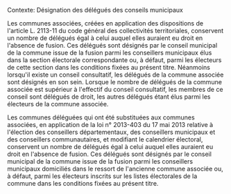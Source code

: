 Contexte: Désignation des délégués des conseils municipaux

Les communes associées, créées en application des dispositions de l'article L. 2113-11 du code général des collectivités territoriales, conservent un nombre de délégués égal à celui auquel elles auraient eu droit en l'absence de fusion. Ces délégués sont désignés par le conseil municipal de la commune issue de la fusion parmi les conseillers municipaux élus dans la section électorale correspondante ou, à défaut, parmi les électeurs de cette section dans les conditions fixées au présent titre. Néanmoins lorsqu'il existe un conseil consultatif, les délégués de la commune associée sont désignés en son sein. Lorsque le nombre de délégués de la commune associée est supérieur à l'effectif du conseil consultatif, les membres de ce conseil sont délégués de droit, les autres délégués étant élus parmi les électeurs de la commune associée.

Les communes déléguées qui ont été substituées aux communes associées, en application de la loi n° 2013-403 du 17 mai 2013 relative à l'élection des conseillers départementaux, des conseillers municipaux et des conseillers communautaires, et modifiant le calendrier électoral, conservent un nombre de délégués égal à celui auquel elles auraient eu droit en l'absence de fusion. Ces délégués sont désignés par le conseil municipal de la commune issue de la fusion parmi les conseillers municipaux domiciliés dans le ressort de l'ancienne commune associée ou, à défaut, parmi les électeurs inscrits sur les listes électorales de la commune dans les conditions fixées au présent titre.